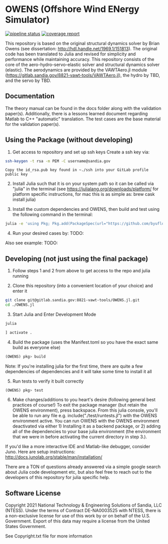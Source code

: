 # OWENS (Offshore Wind ENergy Simulator)

[![pipeline status](https://gitlab.sandia.gov/8821-vawt-tools/OWENS.jl/badges/master/pipeline.svg)](https://gitlab.sandia.gov/8821-vawt-tools/OWENS.jl/-/commits/master) [![coverage report](https://gitlab.sandia.gov/8821-vawt-tools/OWENS.jl/badges/master/coverage.svg)](https://gitlab.sandia.gov/8821-vawt-tools/OWENS.jl/-/commits/master)

This repository is based on the original structural dynamics solver by Brian Owens (see dissertation: http://hdl.handle.net/1969.1/151813).
The original code has been translated to Julia and revised for simplicity and performance while maintaining accuracy.
This repository consists of the core of the aero-hydro-servo-elastic solver and structural dynamics solver (elastic).
The aerodynamics are provided by the VAWTAero.jl module (https://gitlab.sandia.gov/8821-vawt-tools/VAWTAero.jl), the hydro by TBD, and the servo by TBD.

## Documentation

The theory manual can be found in the docs folder along with the validation paper(s).
Additionally, there is a lessons learned document regarding Matlab to C++ "automatic" translation.
The test cases are the base material for the validation paper(s).

## Using the Package (without developing)
1. Get access to repository and set up ssh keys
	Create a ssh key via:

```bash
ssh-keygen -t rsa -m PEM -C username@sandia.gov
```
	Copy the id_rsa.pub key found in ~./ssh into your GitLab profile public key

2. Install Julia such that it is on your system path so it can be called via "julia" in the terminal (see https://julialang.org/downloads/platform/ for platform specific instructions, for mac this is as simple as: brew cask install julia)

3. Install the custom dependencies and OWENS, then build and test using the following command in the terminal:

```bash
julia -e 'using Pkg; Pkg.add(PackageSpec(url="https://github.com/byuflowlab/OptimizationParameters.jl")); Pkg.add(PackageSpec(url="git@gitlab.sandia.gov:8821-vawt-tools/VAWTAero.jl.git")); Pkg.add(PackageSpec(url="git@gitlab.sandia.gov:8821-vawt-tools/PreComp.jl.git")); Pkg.add(PackageSpec(url="git@gitlab.sandia.gov:8821-vawt-tools/OWENS.jl.git")); Pkg.build("OWENS"); Pkg.test("OWENS";coverage=true)'
```

4. Run your desired cases by: TODO:

Also see example: TODO:

## Developing (not just using the final package)

1. Follow steps 1 and 2 from above to get access to the repo and julia running

2. Clone this repository (into a convenient location of your choice) and enter it

```bash
git clone git@gitlab.sandia.gov:8821-vawt-tools/OWENS.jl.git
cd ./OWENS.jl
```

3. Start Julia and Enter Development Mode

```bash
julia
```
```julia
] activate .
```

4. Build the package (uses the Manifest.toml so you have the exact same build as everyone else)
```julia
(OWENS) pkg> build
```
Note: If you're installing julia for the first time, there are quite a few dependencies of dependencies and it will take some time to install it all

5. Run tests to verify it built correctly
```julia
(OWENS) pkg> test
```

6. Make changes/additions to you heart's desire (following general best practices of course!)
To exit the package manager (but retain the OWENS environment), press backspace.  From this julia console, you'll be able to run any file e.g. include("./test/runtests.jl") with the OWENS environment active.  You can run OWENS with the OWENS environment deactivated via either 1) Installing it as a backend package, or 2) adding all of the dependencies to your base julia environment (the environment that we were in before activating the current directory in step 3.).  

If you'd like a more interactive IDE and Matlab-like debugger, consider Juno.  Here are setup instructions: http://docs.junolab.org/stable/man/installation/

There are a TON of questions already answered via a simple google search about Julia code development etc, but also feel free to reach out to the developers of this repository for julia specific help.  

## Software License

Copyright 2021 National Technology & Engineering Solutions of Sandia, LLC (NTESS).
Under the terms of Contract DE-NA0003525 with NTESS, there is a non-exclusive license for use of this work by or on behalf of the U.S. Government.
Export of this data may require a license from the United States Government.

See Copyright.txt file for more information
